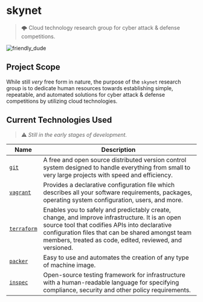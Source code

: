 # skynet
> 🌩  Cloud technology research group for cyber attack &amp; defense competitions.

![friendly_dude](https://i.imgur.com/ONefP55.png)

## Project Scope
While still *very* free form in nature, the purpose of the `skynet` research group is to dedicate human resources towards establishing simple, repeatable, and automated solutions for cyber attack &amp; defense competitions by utilizing cloud technologies.


## Current Technologies Used
> ⚠️  *Still in the early stages of development.*

Name | Description 
--- | ---
[`git`](https://git-scm.com/) | A free and open source distributed version control system designed to handle everything from small to very large projects with speed and efficiency.
[`vagrant`](https://www.vagrantup.com/) | Provides a declarative configuration file which describes all your software requirements, packages, operating system configuration, users, and more.
[`terraform`](https://www.terraform.io/) | Enables you to safely and predictably create, change, and improve infrastructure. It is an open source tool that codifies APIs into declarative configuration files that can be shared amongst team members, treated as code, edited, reviewed, and versioned.
[`packer`](https://www.packer.io/) | Easy to use and automates the creation of any type of machine image. 
[`inspec`](https://www.inspec.io/) | Open-source testing framework for infrastructure with a human-readable language for specifying compliance, security and other policy requirements.
